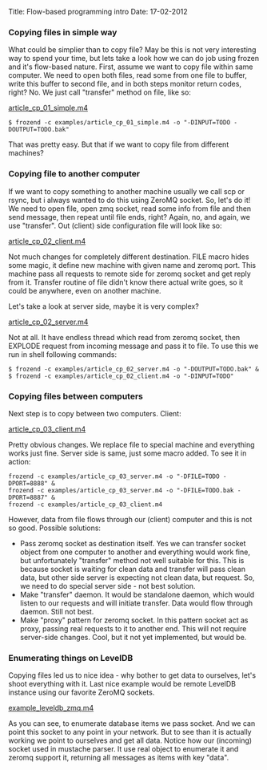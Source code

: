 Title: Flow-based programming intro
Date: 17-02-2012

### Copying files in simple way

What could be simplier than to copy file? May be this is not very interesting way to spend your time, but lets take a look
how we can do job using frozen and it's flow-based nature. First, assume we want to copy file within same computer.
We need to open both files, read some from one file to buffer, write this buffer to second file, and in both steps monitor return codes,
right? No. We just call "transfer" method on file, like so:

[article_cp_01_simple.m4][]

	$ frozend -c examples/article_cp_01_simple.m4 -o "-DINPUT=TODO -DOUTPUT=TODO.bak"

That was pretty easy. But that if we want to copy file from different machines?

### Copying file to another computer

If we want to copy something to another machine usually we call scp or rsync, but i always wanted to do this using ZeroMQ socket.
So, let's do it! We need to open file, open zmq socket, read some info from file and then send message, then repeat until file ends, right?
Again, no, and again, we use "transfer". Out (client) side configuration file will look like so:

[article_cp_02_client.m4][]

Not much changes for completely different destination. FILE macro hides some magic, it define new machine with given name and zeromq port.
This machine pass all requests to remote side for zeromq socket and get reply from it. Transfer routine of file didn't know there actual
write goes, so it could be anywhere, even on another machine.

Let's take a look at server side, maybe it is very complex?

[article_cp_02_server.m4][]

Not at all. It have endless thread which read from zeromq socket, then EXPLODE request from incoming message and pass it to file.
To use this we run in shell following commands:

	$ frozend -c examples/article_cp_02_server.m4 -o "-DOUTPUT=TODO.bak" &
	$ frozend -c examples/article_cp_02_client.m4 -o "-DINPUT=TODO"

### Copying files between computers

Next step is to copy between two computers. Client:

[article_cp_03_client.m4][]

Pretty obvious changes. We replace file to special machine and everything works just fine. Server side is same, just some macro added.
To see it in action:

	frozend -c examples/article_cp_03_server.m4 -o "-DFILE=TODO -DPORT=8888" &
	frozend -c examples/article_cp_03_server.m4 -o "-DFILE=TODO.bak -DPORT=8887" &
	frozend -c examples/article_cp_03_client.m4 

However, data from file flows through our (client) computer and this is not so good. Possible solutions:
* Pass zeromq socket as destination itself. Yes we can transfer socket object from one computer to another and everything would work fine, but unfortunately "transfer" method not well suitable for this. This is because socket is waiting for clean data and transfer will pass clean data, but other side server is expecting not clean data, but request. So, we need to do special server side - not best solution.
* Make "transfer" daemon. It would be standalone daemon, which would listen to our requests and will initiate transfer. Data would flow through daemon. Still not best.
* Make "proxy" pattern for zeromq socket. In this pattern socket act as proxy, passing real requests to it to another end. This will not require server-side changes. Cool, but it not yet implemented, but would be.

### Enumerating things on LevelDB

Copying files led us to nice idea - why bother to get data to ourselves, let's shoot everything with it. Last nice example would be
remote LevelDB instance using our favorite ZeroMQ sockets.

[example_leveldb_zmq.m4][]

As you can see, to enumerate database items we pass socket. And we can point this socket to any point in your network. But to see than it is actually
working we point to ourselves and get all data. Notice how our (incoming) socket used in mustache parser. It use real object to enumerate it and
zeromq support it, returning all messages as items with key "data".

[article_cp_01_simple.m4]: https://github.com/x86-64/frozen/blob/master/examples/article_cp_01_simple.m4
[article_cp_02_client.m4]: https://github.com/x86-64/frozen/blob/master/examples/article_cp_02_client.m4
[article_cp_02_server.m4]: https://github.com/x86-64/frozen/blob/master/examples/article_cp_02_server.m4
[article_cp_03_client.m4]: https://github.com/x86-64/frozen/blob/master/examples/article_cp_03_client.m4
[article_cp_03_server.m4]: https://github.com/x86-64/frozen/blob/master/examples/article_cp_03_server.m4
[example_leveldb_zmq.m4]: https://github.com/x86-64/frozen/blob/master/examples/example_leveldb_zmq.m4

